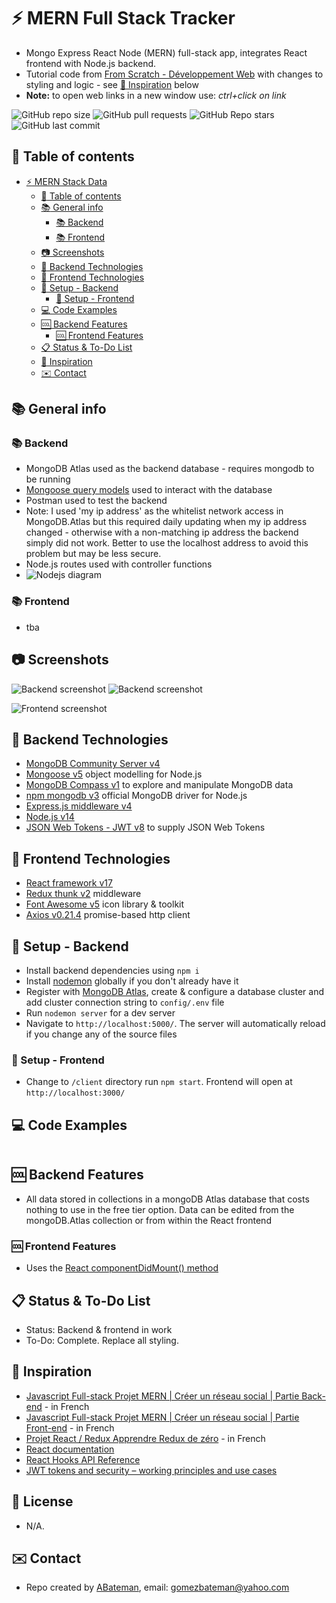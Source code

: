 # :zap: MERN Full Stack Tracker

* Mongo Express React Node (MERN) full-stack app, integrates React frontend with Node.js backend.
* Tutorial code from [From Scratch - Développement Web](https://www.youtube.com/channel/UCHGLV13U7YRbjrKpqfbtyYg) with changes to styling and logic - see [:clap: Inspiration](#clap-inspiration) below
* **Note:** to open web links in a new window use: _ctrl+click on link_

![GitHub repo size](https://img.shields.io/github/repo-size/AndrewJBateman/mern-stack-data?style=plastic)
![GitHub pull requests](https://img.shields.io/github/issues-pr/AndrewJBateman/mern-stack-data?style=plastic)
![GitHub Repo stars](https://img.shields.io/github/stars/AndrewJBateman/mern-stack-data?style=plastic)
![GitHub last commit](https://img.shields.io/github/last-commit/AndrewJBateman/mern-stack-data?style=plastic)

## :page_facing_up: Table of contents

* [:zap: MERN Stack Data](#zap-mern-stack-data)
  * [:page_facing_up: Table of contents](#page_facing_up-table-of-contents)
  * [:books: General info](#books-general-info)
    * [:books: Backend](#books-backend)
    * [:books: Frontend](#books-frontend)
  * [:camera: Screenshots](#camera-screenshots)
  * [:signal_strength: Backend Technologies](#signal_strength-backend-technologies)
  * [:signal_strength: Frontend Technologies](#signal_strength-frontend-technologies)
  * [:floppy_disk: Setup - Backend](#floppy_disk-setup---backend)
    * [:floppy_disk: Setup - Frontend](#floppy_disk-setup---frontend)
  * [:computer: Code Examples](#computer-code-examples)
  * [:cool: Backend Features](#cool-backend-features)
    * [:cool: Frontend Features](#cool-frontend-featurres)
  * [:clipboard: Status & To-Do List](#clipboard-status--to-do-list)
  * [:clap: Inspiration](#clap-inspiration)
  * [:envelope: Contact](#envelope-contact)

## :books: General info

### :books: Backend

* MongoDB Atlas used as the backend database - requires mongodb to be running
* [Mongoose query models](https://mongoosejs.com/docs/queries.html) used to interact with the database
* Postman used to test the backend
* Note: I used 'my ip address' as the whitelist network access in MongoDB.Atlas but this required daily updating when my ip address changed - otherwise with a non-matching ip address the backend simply did not work. Better to use the localhost address to avoid this problem but may be less secure.
* Node.js routes used with controller functions
* ![Nodejs diagram](./img/diagram.png)

### :books: Frontend

* tba

## :camera: Screenshots

![Backend screenshot](./img/mongodb.png)
![Backend screenshot](./img/postman.png)

![Frontend screenshot](./img/list.png)

## :signal_strength: Backend Technologies

* [MongoDB Community Server v4](https://www.mongodb.com/download-center/community)
* [Mongoose v5](https://mongoosejs.com/) object modelling for Node.js
* [MongoDB Compass v1](https://www.mongodb.com/es/products/compass) to explore and manipulate MongoDB data
* [npm mongodb v3](https://www.npmjs.com/package/mongodb) official MongoDB driver for Node.js
* [Express.js middleware v4](https://expressjs.com/)
* [Node.js v14](https://nodejs.org/es/)
* [JSON Web Tokens - JWT v8](https://www.npmjs.com/package/jsonwebtoken) to supply JSON Web Tokens

## :signal_strength: Frontend Technologies

* [React framework v17](https://reactjs.org/)
* [Redux thunk v2](https://www.npmjs.com/package/redux-thunk) middleware
* [Font Awesome v5](https://fontawesome.com/) icon library & toolkit
* [Axios v0.21.4](https://www.npmjs.com/package/axios) promise-based http client

## :floppy_disk: Setup - Backend

* Install backend dependencies using `npm i`
* Install [nodemon](https://www.npmjs.com/package/nodemon) globally if you don't already have it
* Register with [MongoDB Atlas](www.mongodb.com), create & configure a database cluster and add cluster connection string to `config/.env` file
* Run `nodemon server` for a dev server
* Navigate to `http://localhost:5000/`. The server will automatically reload if you change any of the source files

### :floppy_disk: Setup - Frontend

* Change to `/client` directory run `npm start`. Frontend will open at `http://localhost:3000/`

## :computer: Code Examples

```
```

## :cool: Backend Features

* All data stored in collections in a mongoDB Atlas database that costs nothing to use in the free tier option. Data can be edited from the mongoDB.Atlas collection or from within the React frontend

### :cool: Frontend Features

* Uses the [React componentDidMount() method](https://reactjs.org/docs/state-and-lifecycle.html)

## :clipboard: Status & To-Do List

* Status: Backend & frontend in work
* To-Do: Complete. Replace all styling.

## :clap: Inspiration

* [Javascript Full-stack Projet MERN | Créer un réseau social | Partie Back-end](https://www.youtube.com/watch?v=SUPDFHuvhRc&list=PLEiMYEzpB4QsZIxBeWo9T1fCnii0XHfHP) - in French
* [Javascript Full-stack Projet MERN | Créer un réseau social | Partie Front-end](https://www.youtube.com/watch?v=ghdRD3pt8rg&list=PLEiMYEzpB4QsZIxBeWo9T1fCnii0XHfHP&index=2) - in French
* [Projet React / Redux Apprendre Redux de zéro](https://www.youtube.com/watch?v=1r6-WjzDgbM&list=PLEiMYEzpB4QsZIxBeWo9T1fCnii0XHfHP&index=3) - in French
* [React documentation](https://reactjs.org/docs/getting-started.html)
* [React Hooks API Reference](https://reactjs.org/docs/hooks-reference.html#useeffect)
* [JWT tokens and security – working principles and use cases](https://www.vaadata.com/blog/jwt-tokens-and-security-working-principles-and-use-cases/)

## :file_folder: License

* N/A.

## :envelope: Contact

* Repo created by [ABateman](https://github.com/AndrewJBateman), email: gomezbateman@yahoo.com

